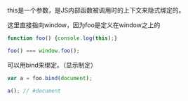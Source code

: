 this是一个参数，是JS内部函数被调用时的上下文来隐式绑定的。

这里直接指向window，因为foo是定义在window之上的

```js
function foo() {console.log(this);}

foo() === window.foo();
```

可以用bind来绑定。（显示制定）

```js
var a = foo.bind(document);

a(); // #document
```


